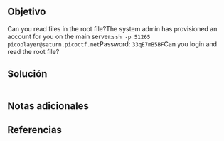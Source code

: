 ## Objetivo
Can you read files in the root file?The system admin has provisioned an account for you on the main server:`ssh -p 51265 picoplayer@saturn.picoctf.net`Password: `33qE7mB5BF`Can you login and read the root file?
## Solución
```

```
## Notas adicionales

## Referencias
